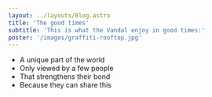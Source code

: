 ```yaml
---
layout: ../layouts/Blog.astro
title: 'The good times'
subtitle: 'This is what the Vandal enjoy in good times:'
poster: '/images/graffiti-rooftop.jpg'
---
```


- A unique part of the world
- Only viewed by a few people
- That strengthens their bond
- Because they can share this
